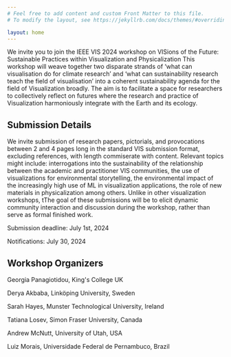 ```yaml
---
# Feel free to add content and custom Front Matter to this file.
# To modify the layout, see https://jekyllrb.com/docs/themes/#overriding-theme-defaults

layout: home
---
```


We invite you to join the IEEE VIS 2024 workshop on VISions of the Future: Sustainable Practices within Visualization and Physicalization This workshop will weave together two disparate strands of ‘what can visualisation do for climate research’ and ‘what can sustainability research teach the field of visualisation’ into a coherent sustainability agenda for the field of Visualization broadly. The aim is to facilitate a space for researchers to collectively reflect on futures where the research and practice of Visualization harmoniously integrate with the Earth and its ecology.

## Submission Details

We invite submission of research papers, pictorials, and provocations between 2 and 4 pages long in the standard VIS submission format, excluding references, with length commiserate with content. Relevant topics might include: interrogations into the sustainability of the relationship between the academic and practitioner VIS communities, the use of visualizations for environmental storytelling, the environmental impact of the increasingly high use of ML in visualization applications, the role of new materials in physicalization among others. Unlike in other visualization workshops, tThe goal of these submissions will be to elicit dynamic community interaction and discussion during the workshop, rather than serve as formal finished work.


Submission deadline: July 1st, 2024

Notifications: July 30, 2024


## Workshop Organizers

Georgia Panagiotidou, King's College UK

Derya Akbaba, Linköping University, Sweden

Sarah Hayes, Munster Technological University, Ireland

Tatiana Losev, Simon Fraser University, Canada

Andrew McNutt, University of Utah, USA

Luiz Morais, Universidade Federal de Pernambuco, Brazil

